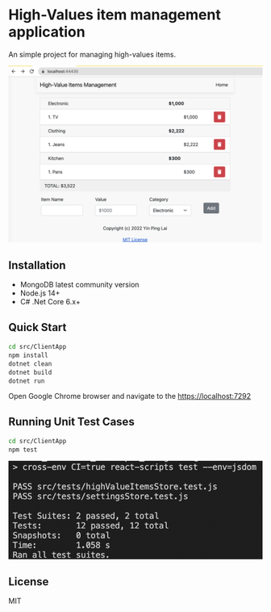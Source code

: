 # High-Values item management application

An simple project for managing high-values items.

 ![The home page of the high-value item management application](./screen_capature_of_home_page.png)

## Installation
- MongoDB latest community version
- Node.js 14+
- C# .Net Core 6.x+

## Quick Start
```bash
cd src/ClientApp
npm install
dotnet clean
dotnet build
dotnet run
```
Open Google Chrome browser and navigate to the [https://localhost:7292](https://localhost:7292)

## Running Unit Test Cases
```bash
cd src/ClientApp
npm test
```
 ![The unit test results of the high-value item management application](./screen_capture_of_testing_results.png)

## License

MIT

